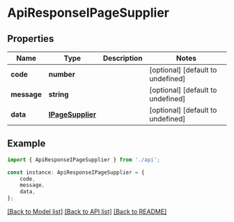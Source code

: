 # ApiResponseIPageSupplier


## Properties

Name | Type | Description | Notes
------------ | ------------- | ------------- | -------------
**code** | **number** |  | [optional] [default to undefined]
**message** | **string** |  | [optional] [default to undefined]
**data** | [**IPageSupplier**](IPageSupplier.md) |  | [optional] [default to undefined]

## Example

```typescript
import { ApiResponseIPageSupplier } from './api';

const instance: ApiResponseIPageSupplier = {
    code,
    message,
    data,
};
```

[[Back to Model list]](../README.md#documentation-for-models) [[Back to API list]](../README.md#documentation-for-api-endpoints) [[Back to README]](../README.md)
